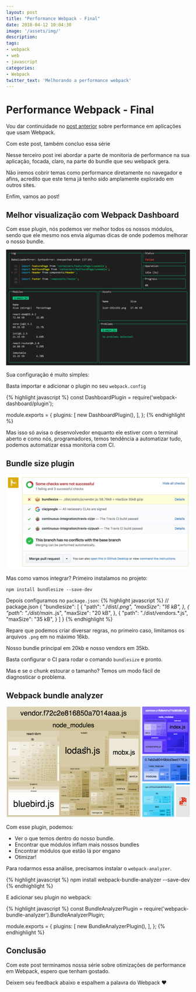 ```yaml
---
layout: post
title: "Performance Webpack - Final"
date: 2018-04-12 10:04:30
image: '/assets/img/'
description:
tags:
- webpack
- web
- javascript
categories:
- Webpack
twitter_text: 'Melhorando a performance webpack'
---
```


# Performance Webpack - Final

Vou dar continuidade no [post anterior](https://caio.ninja/performance-webpack-parte-2/) sobre performance em aplicações que usam Webpack.

Com este post, também concluo essa série

Nesse terceiro post irei abordar a parte de monitoria de performance na sua aplicação, focada, claro, na parte do bundle que seu webpack gera.

Não iremos cobrir temas como performance diretamente no navegador e afins, acredito que este tema já tenho sido amplamente explorado em outros sites.

Enfim, vamos ao post!

## Melhor visualização com Webpack Dashboard

Com esse plugin, nós podemos ver melhor todos os nossos módulos, sendo que ele mesmo nos envia algumas dicas de onde podemos melhorar o nosso bundle.

![Webpack dashboard](/assets/img/webpack/webpack-dashboard.png)

Sua configuração é muito simples:

Basta importar e adicionar o plugin no seu `webpack.config`

{% highlight javascript %}
const DashboardPlugin = require('webpack-dashboard/plugin');

module.exports = {
  plugins: [
    new DashboardPlugin(),
  ],
};
{% endhighlight %}

Mas isso só avisa o desenvolvedor enquanto ele estiver com o terminal aberto e como nós, programadores, temos tendência a automatizar tudo, podemos automatizar essa monitoria com CI.

## Bundle size plugin

![Bundle size](/assets/img/webpack/bundlesize.jpg)

Mas como vamos integrar? Primeiro instalamos no projeto:

```
npm install bundlesize --save-dev
```

Depois configuramos no `package.json`:
{% highlight javascript %}
// package.json
{
  "bundlesize": [
    {
      "path": "./dist/*.png",
      "maxSize": "16 kB",
    },
    {
      "path": "./dist/main.*.js",
      "maxSize": "20 kB",
    },
    {
      "path": "./dist/vendors.*.js",
      "maxSize": "35 kB",
    }
  ]
}
{% endhighlight %}

Repare que podemos criar diversar regras, no primeiro caso, limitamos os arquivos `.png` em no máximo 16kb.

Nosso bundle principal em 20kb e nosso vendors em 35kb.

Basta configurar o CI para rodar  o comando `bundlesize` e pronto.

Mas e se o chunk estourar o tamanho? Temos um modo fácil de diagnosticar o problema.

## Webpack bundle analyzer

![Bundle size](/assets/img/webpack/analyzer.gif)

Com esse plugin, podemos:

* Ver o que temos dentro do nosso bundle.
* Encontrar que módulos inflam mais nossos bundles
* Encontrar módulos que estão lá por engano
* Otimizar!


Para rodarmos essa análise, precisamos instalar o `webpack-analyzer`.

{% highlight javascript %}
  npm install webpack-bundle-analyzer --save-dev
{% endhighlight %}

E adicionar seu plugin no webpack:

{% highlight javascript %}
const BundleAnalyzerPlugin = require('webpack-bundle-analyzer').BundleAnalyzerPlugin;

module.exports = {
    plugins: [
        new BundleAnalyzerPlugin(),
    ],
};
{% endhighlight %}

## Conclusão

Com este post terminamos nossa série sobre otimizações de performance em Webpack, espero que tenham gostado.

Deixem seu feedback abaixo e espalhem a palavra do Webpack ❤